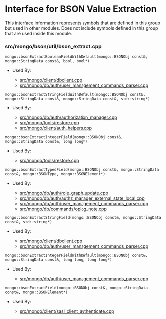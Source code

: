 
# Interface for BSON Value Extraction
This interface information represents symbols that are defined in this group but used in other modules.  Does not include symbols defined in this group that are used inside this module.

### src/mongo/bson/util/bson\_extract.cpp

<div></div>

    mongo::bsonExtractBooleanFieldWithDefault(mongo::BSONObj const&, mongo::StringData const&, bool, bool*)

- Used By:

    - [src/mongo/client/dbclient.cpp](../../../../network/cpp\_client\_driver)
    - [src/mongo/db/auth/user\_management\_commands\_parser.cpp](../../../../security/authorization)

<div></div>

    mongo::bsonExtractStringFieldWithDefault(mongo::BSONObj const&, mongo::StringData const&, mongo::StringData const&, std::string*)

- Used By:

    - [src/mongo/db/auth/authorization\_manager.cpp](../../../../security/authorization)
    - [src/mongo/tools/restore.cpp](../../../../tools/tools)
    - [src/mongo/client/auth\_helpers.cpp](../../../../utilities/utilities)

<div></div>

    mongo::bsonExtractIntegerField(mongo::BSONObj const&, mongo::StringData const&, long long*)

- Used By:

    - [src/mongo/tools/restore.cpp](../../../../tools/tools)

<div></div>

    mongo::bsonExtractTypedField(mongo::BSONObj const&, mongo::StringData const&, mongo::BSONType, mongo::BSONElement*)

- Used By:

    - [src/mongo/db/auth/role\_graph\_update.cpp](../../../../security/authorization)
    - [src/mongo/db/auth/authz\_manager\_external\_state\_local.cpp](../../../../security/authorization)
    - [src/mongo/db/auth/user\_management\_commands\_parser.cpp](../../../../security/authorization)
    - [src/mongo/db/commands/oplog\_note.cpp](../../../../queries/database\_commands)

<div></div>

    mongo::bsonExtractStringField(mongo::BSONObj const&, mongo::StringData const&, std::string*)

- Used By:

    - [src/mongo/client/dbclient.cpp](../../../../network/cpp\_client\_driver)
    - [src/mongo/db/auth/user\_management\_commands\_parser.cpp](../../../../security/authorization)

<div></div>

    mongo::bsonExtractIntegerFieldWithDefault(mongo::BSONObj const&, mongo::StringData const&, long long, long long*)

- Used By:

    - [src/mongo/db/auth/user\_management\_commands\_parser.cpp](../../../../security/authorization)

<div></div>

    mongo::bsonExtractField(mongo::BSONObj const&, mongo::StringData const&, mongo::BSONElement*)

- Used By:

    - [src/mongo/client/sasl\_client\_authenticate.cpp](../../../../network/cpp\_client\_driver)
